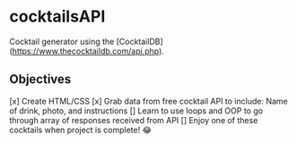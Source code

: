 # cocktailsAPI

Cocktail generator using the [CocktailDB] (https://www.thecocktaildb.com/api.php). 

## Objectives 
[x] Create HTML/CSS 
[x] Grab data from free cocktail API to include: Name of drink, photo, and instructions 
[] Learn to use loops and OOP to go through array of responses received from API 
[] Enjoy one of these cocktails when project is complete! :joy: 